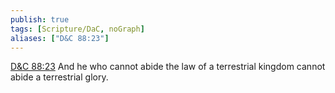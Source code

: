 ```yaml
---
publish: true
tags: [Scripture/DaC, noGraph]
aliases: ["D&C 88:23"]
---
```

[D&C 88:23](https://churchofjesuschrist.org/study/scriptures/dc-testament/dc/88?lang=eng&id=p23#p23) And he who cannot abide the law of a terrestrial kingdom cannot abide a terrestrial glory.
